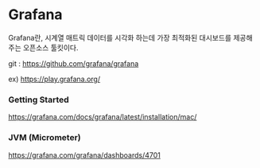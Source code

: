 # Grafana

Grafana란, 시계열 매트릭 데이터를 시각화 하는데 가장 최적화된 대시보드를 제공해주는 오픈소스 툴킷이다.

git : https://github.com/grafana/grafana

ex) https://play.grafana.org/


### Getting Started

https://grafana.com/docs/grafana/latest/installation/mac/


### JVM (Micrometer)

https://grafana.com/grafana/dashboards/4701
